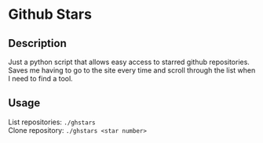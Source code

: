 # Github Stars

## Description
Just a python script that allows easy access to starred github repositories. Saves me having to go to the site every time and scroll through the list when I need to find a tool.

## Usage
List repositories: `./ghstars`  
Clone repository: `./ghstars <star number>`
